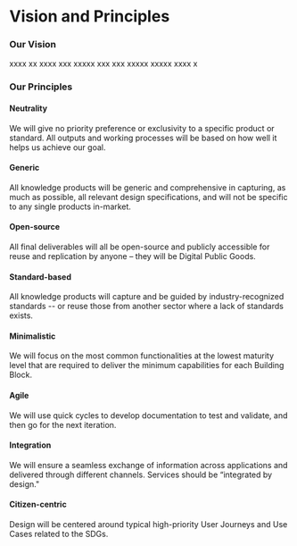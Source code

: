 # Vision and Principles

### Our Vision

xxxx xx xxxx xxx xxxxx xxx xxx xxxxx xxxxx xxxx x

### Our Principles

#### Neutrality

We will give no priority preference or exclusivity to a specific product or standard. All outputs and working processes will be based on how well it helps us achieve our goal.

#### Generic

All knowledge products will be generic and comprehensive in capturing, as much as possible, all relevant design specifications, and will not be specific to any single products in-market.

#### Open-source

All final deliverables will all be open-source and publicly accessible for reuse and replication by anyone – they will be Digital Public Goods.

#### Standard-based

All knowledge products will capture and be guided by industry-recognized standards -- or reuse those from another sector where a lack of standards exists.

#### Minimalistic

We will focus on the most common functionalities at the lowest maturity level that are required to deliver the minimum capabilities for each Building Block.

#### Agile

We will use quick cycles to develop documentation to test and validate, and then go for the next iteration.

#### Integration

We will ensure a seamless exchange of information across applications and delivered through different channels. Services should be “integrated by design."

#### Citizen-centric

Design will be centered around typical high-priority User Journeys and Use Cases related to the SDGs.

